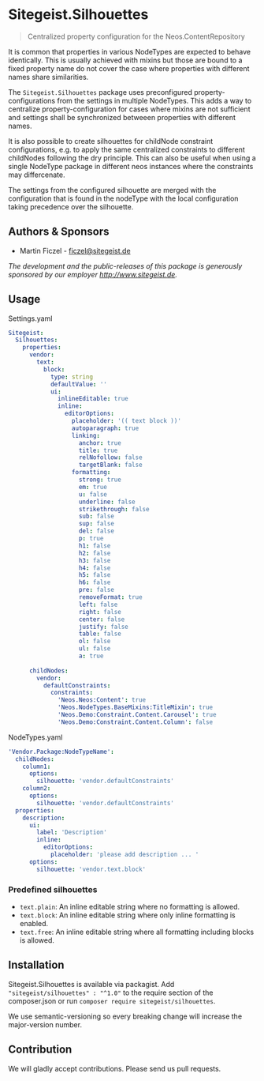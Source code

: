 # Sitegeist.Silhouettes

> Centralized property configuration for the Neos.ContentRepository

It is common that properties in various NodeTypes are expected to behave
identically. This is usually achieved with mixins but those are bound to
a fixed property name do not cover the case where properties with
different names share similarities.

The `Sitegeist.Silhouettes` package uses preconfigured
property-configurations from the settings in multiple NodeTypes. This
adds a way to centralize property-configuration for cases where mixins
are not sufficient and settings shall be synchronized betweeen
properties with different names.

It is also possible to create silhouettes for childNode constraint
configurations, e.g. to apply the same centralized constraints to different
childNodes following the dry principle.
This can also be useful when using a single NodeType package in different
neos instances where the constraints may differcenate.

The settings from the configured silhouette are merged with the
configuration that is found in the nodeType with the local configuration
taking precedence over the silhouette.

## Authors & Sponsors

* Martin Ficzel - ficzel@sitegeist.de

*The development and the public-releases of this package is generously sponsored
by our employer http://www.sitegeist.de.*

## Usage

Settings.yaml

```yaml
Sitegeist:
  Silhouettes:
    properties:
      vendor:
        text:
          block:
            type: string
            defaultValue: ''
            ui:
              inlineEditable: true
              inline:
                editorOptions:
                  placeholder: '(( text block ))'
                  autoparagraph: true
                  linking:
                    anchor: true
                    title: true
                    relNofollow: false
                    targetBlank: false
                  formatting:
                    strong: true
                    em: true
                    u: false
                    underline: false
                    strikethrough: false
                    sub: false
                    sup: false
                    del: false
                    p: true
                    h1: false
                    h2: false
                    h3: false
                    h4: false
                    h5: false
                    h6: false
                    pre: false
                    removeFormat: true
                    left: false
                    right: false
                    center: false
                    justify: false
                    table: false
                    ol: false
                    ul: false
                    a: true
  
      childNodes:
        vendor:
          defaultConstraints:
            constraints:
              'Neos.Neos:Content': true
              'Neos.NodeTypes.BaseMixins:TitleMixin': true
              'Neos.Demo:Constraint.Content.Carousel': true
              'Neos.Demo:Constraint.Content.Column': false
```

NodeTypes.yaml

```yaml
'Vendor.Package:NodeTypeName':
  childNodes:
    column1:
      options:
        silhouette: 'vendor.defaultConstraints'    
    column2:
      options:
        silhouette: 'vendor.defaultConstraints'    
  properties:
    description:
      ui:
        label: 'Description'
        inline:
          editorOptions:
            placeholder: 'please add description ... '
      options:
        silhouette: 'vendor.text.block'
```

### Predefined silhouettes

- `text.plain`: An inline editable string where no formatting is allowed.
- `text.block`: An inline editable string where only inline formatting is enabled.
- `text.free`: An inline editable string where all formatting including blocks is allowed.

## Installation

Sitegeist.Silhouettes is available via packagist. Add `"sitegeist/silhouettes" : "^1.0"`
to the require section of the composer.json or run `composer require sitegeist/silhouettes`.

We use semantic-versioning so every breaking change will increase the major-version number.

## Contribution

We will gladly accept contributions. Please send us pull requests.
